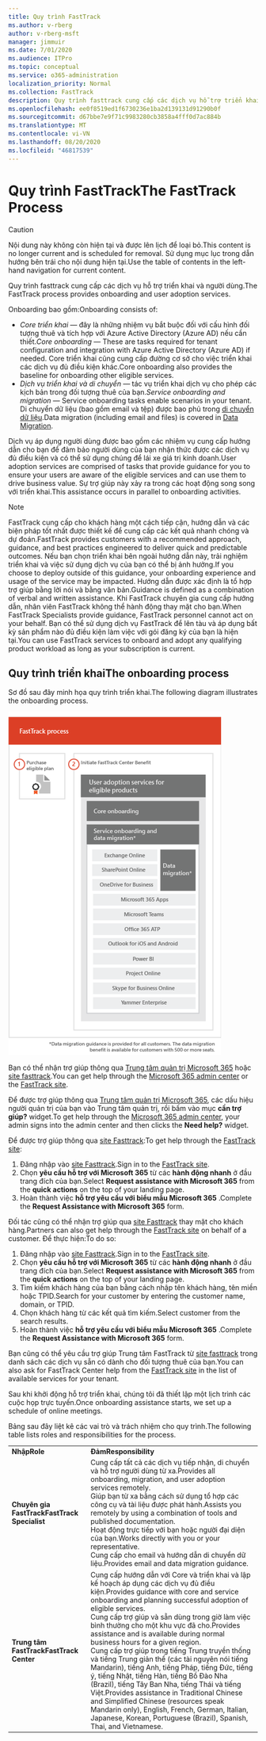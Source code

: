 ```yaml
---
title: Quy trình FastTrack
ms.author: v-rberg
author: v-rberg-msft
manager: jimmuir
ms.date: 7/01/2020
ms.audience: ITPro
ms.topic: conceptual
ms.service: o365-administration
localization_priority: Normal
ms.collection: FastTrack
description: Quy trình fasttrack cung cấp các dịch vụ hỗ trợ triển khai và người dùng.
ms.openlocfilehash: ee0f8519ed1f6730236e1ba2d139131d91290b0f
ms.sourcegitcommit: d67bbe7e9f71c9983280cb3858a4fff0d7ac884b
ms.translationtype: MT
ms.contentlocale: vi-VN
ms.lasthandoff: 08/20/2020
ms.locfileid: "46817539"
---
```

# <a name="the-fasttrack-process"></a><span data-ttu-id="5c14b-103">Quy trình FastTrack</span><span class="sxs-lookup"><span data-stu-id="5c14b-103">The FastTrack Process</span></span>

> [!CAUTION]
> <span data-ttu-id="5c14b-104">Nội dung này không còn hiện tại và được lên lịch để loại bỏ.</span><span class="sxs-lookup"><span data-stu-id="5c14b-104">This content is no longer current and is scheduled for removal.</span></span> <span data-ttu-id="5c14b-105">Sử dụng mục lục trong dẫn hướng bên trái cho nội dung hiện tại.</span><span class="sxs-lookup"><span data-stu-id="5c14b-105">Use the table of contents in the left-hand navigation for current content.</span></span>

<span data-ttu-id="5c14b-106">Quy trình fasttrack cung cấp các dịch vụ hỗ trợ triển khai và người dùng.</span><span class="sxs-lookup"><span data-stu-id="5c14b-106">The FastTrack process provides onboarding and user adoption services.</span></span> 
  
<span data-ttu-id="5c14b-107">Onboarding bao gồm:</span><span class="sxs-lookup"><span data-stu-id="5c14b-107">Onboarding consists of:</span></span>
  
- <span data-ttu-id="5c14b-108">*Core triển khai* — đây là những nhiệm vụ bắt buộc đối với cấu hình đối tượng thuê và tích hợp với Azure Active Directory (Azure AD) nếu cần thiết.</span><span class="sxs-lookup"><span data-stu-id="5c14b-108">*Core onboarding* — These are tasks required for tenant configuration and integration with Azure Active Directory (Azure AD) if needed.</span></span> <span data-ttu-id="5c14b-109">Core triển khai cũng cung cấp đường cơ sở cho việc triển khai các dịch vụ đủ điều kiện khác.</span><span class="sxs-lookup"><span data-stu-id="5c14b-109">Core onboarding also provides the baseline for onboarding other eligible services.</span></span> 
- <span data-ttu-id="5c14b-110">*Dịch vụ triển khai và di chuyển* — tác vụ triển khai dịch vụ cho phép các kịch bản trong đối tượng thuê của bạn.</span><span class="sxs-lookup"><span data-stu-id="5c14b-110">*Service onboarding and migration* — Service onboarding tasks enable scenarios in your tenant.</span></span> <span data-ttu-id="5c14b-111">Di chuyển dữ liệu (bao gồm email và tệp) được bao phủ trong [di chuyển dữ liệu](O365-data-migration.md).</span><span class="sxs-lookup"><span data-stu-id="5c14b-111">Data migration (including email and files) is covered in [Data Migration](O365-data-migration.md).</span></span> 
    
<span data-ttu-id="5c14b-112">Dịch vụ áp dụng người dùng được bao gồm các nhiệm vụ cung cấp hướng dẫn cho bạn để đảm bảo người dùng của bạn nhận thức được các dịch vụ đủ điều kiện và có thể sử dụng chúng để lái xe giá trị kinh doanh.</span><span class="sxs-lookup"><span data-stu-id="5c14b-112">User adoption services are comprised of tasks that provide guidance for you to ensure your users are aware of the eligible services and can use them to drive business value.</span></span> <span data-ttu-id="5c14b-113">Sự trợ giúp này xảy ra trong các hoạt động song song với triển khai.</span><span class="sxs-lookup"><span data-stu-id="5c14b-113">This assistance occurs in parallel to onboarding activities.</span></span>
  
> [!NOTE]
> <span data-ttu-id="5c14b-114">FastTrack cung cấp cho khách hàng một cách tiếp cận, hướng dẫn và các biện pháp tốt nhất được thiết kế để cung cấp các kết quả nhanh chóng và dự đoán.</span><span class="sxs-lookup"><span data-stu-id="5c14b-114">FastTrack provides customers with a recommended approach, guidance, and best practices engineered to deliver quick and predictable outcomes.</span></span> <span data-ttu-id="5c14b-115">Nếu bạn chọn triển khai bên ngoài hướng dẫn này, trải nghiệm triển khai và việc sử dụng dịch vụ của bạn có thể bị ảnh hưởng.</span><span class="sxs-lookup"><span data-stu-id="5c14b-115">If you choose to deploy outside of this guidance, your onboarding experience and usage of the service may be impacted.</span></span> <span data-ttu-id="5c14b-116">Hướng dẫn được xác định là tổ hợp trợ giúp bằng lời nói và bằng văn bản.</span><span class="sxs-lookup"><span data-stu-id="5c14b-116">Guidance is defined as a combination of verbal and written assistance.</span></span> <span data-ttu-id="5c14b-117">Khi FastTrack chuyên gia cung cấp hướng dẫn, nhân viên FastTrack không thể hành động thay mặt cho bạn.</span><span class="sxs-lookup"><span data-stu-id="5c14b-117">When FastTrack Specialists provide guidance, FastTrack personnel cannot act on your behalf.</span></span> <span data-ttu-id="5c14b-118">Bạn có thể sử dụng dịch vụ FastTrack để lên tàu và áp dụng bất kỳ sản phẩm nào đủ điều kiện làm việc với gói đăng ký của bạn là hiện tại.</span><span class="sxs-lookup"><span data-stu-id="5c14b-118">You can use FastTrack services to onboard and adopt any qualifying product workload as long as your subscription is current.</span></span> 
  
## <a name="the-onboarding-process"></a><span data-ttu-id="5c14b-119">Quy trình triển khai</span><span class="sxs-lookup"><span data-stu-id="5c14b-119">The onboarding process</span></span>

<span data-ttu-id="5c14b-120">Sơ đồ sau đây minh họa quy trình triển khai.</span><span class="sxs-lookup"><span data-stu-id="5c14b-120">The following diagram illustrates the onboarding process.</span></span>
  
![Đường thời gian sử dụng lợi ích Onboarding](media/o365-onboarding-timeline-m365-apps.png)
  
<span data-ttu-id="5c14b-122">Bạn có thể nhận trợ giúp thông qua [Trung tâm quản trị Microsoft 365](https://go.microsoft.com/fwlink/?linkid=2032704) hoặc [site fasttrack](https://go.microsoft.com/fwlink/?linkid=780698).</span><span class="sxs-lookup"><span data-stu-id="5c14b-122">You can get help through the [Microsoft 365 admin center](https://go.microsoft.com/fwlink/?linkid=2032704) or the [FastTrack site](https://go.microsoft.com/fwlink/?linkid=780698).</span></span> 

<span data-ttu-id="5c14b-123">Để được trợ giúp thông qua [Trung tâm quản trị Microsoft 365](https://go.microsoft.com/fwlink/?linkid=2032704), các dấu hiệu người quản trị của bạn vào Trung tâm quản trị, rồi bấm vào mục **cần trợ giúp?** widget.</span><span class="sxs-lookup"><span data-stu-id="5c14b-123">To get help through the [Microsoft 365 admin center](https://go.microsoft.com/fwlink/?linkid=2032704), your admin signs into the admin center and then clicks the **Need help?** widget.</span></span> 

<span data-ttu-id="5c14b-124">Để được trợ giúp thông qua [site Fasttrack](https://go.microsoft.com/fwlink/?linkid=780698):</span><span class="sxs-lookup"><span data-stu-id="5c14b-124">To get help through the [FastTrack site](https://go.microsoft.com/fwlink/?linkid=780698):</span></span> 
1.    <span data-ttu-id="5c14b-125">Đăng nhập vào [site Fasttrack](https://go.microsoft.com/fwlink/?linkid=780698).</span><span class="sxs-lookup"><span data-stu-id="5c14b-125">Sign in to the [FastTrack site](https://go.microsoft.com/fwlink/?linkid=780698).</span></span> 
2.    <span data-ttu-id="5c14b-126">Chọn **yêu cầu hỗ trợ với Microsoft 365** từ các **hành động nhanh** ở đầu trang đích của bạn.</span><span class="sxs-lookup"><span data-stu-id="5c14b-126">Select **Request assistance with Microsoft 365** from the **quick actions** on the top of your landing page.</span></span>
3.    <span data-ttu-id="5c14b-127">Hoàn thành việc **hỗ trợ yêu cầu với biểu mẫu Microsoft 365** .</span><span class="sxs-lookup"><span data-stu-id="5c14b-127">Complete the **Request Assistance with Microsoft 365** form.</span></span>
  
<span data-ttu-id="5c14b-128">Đối tác cũng có thể nhận trợ giúp qua [site Fasttrack](https://go.microsoft.com/fwlink/?linkid=780698) thay mặt cho khách hàng.</span><span class="sxs-lookup"><span data-stu-id="5c14b-128">Partners can also get help through the [FastTrack site](https://go.microsoft.com/fwlink/?linkid=780698) on behalf of a customer.</span></span> <span data-ttu-id="5c14b-129">Để thực hiện:</span><span class="sxs-lookup"><span data-stu-id="5c14b-129">To do so:</span></span>
1.    <span data-ttu-id="5c14b-130">Đăng nhập vào [site Fasttrack](https://go.microsoft.com/fwlink/?linkid=780698).</span><span class="sxs-lookup"><span data-stu-id="5c14b-130">Sign in to the [FastTrack site](https://go.microsoft.com/fwlink/?linkid=780698).</span></span> 
2.    <span data-ttu-id="5c14b-131">Chọn **yêu cầu hỗ trợ với Microsoft 365** từ các **hành động nhanh** ở đầu trang đích của bạn.</span><span class="sxs-lookup"><span data-stu-id="5c14b-131">Select **Request assistance with Microsoft 365** from the **quick actions** on the top of your landing page.</span></span>
3.    <span data-ttu-id="5c14b-132">Tìm kiếm khách hàng của bạn bằng cách nhập tên khách hàng, tên miền hoặc TPID.</span><span class="sxs-lookup"><span data-stu-id="5c14b-132">Search for your customer by entering the customer name, domain, or TPID.</span></span>
4.    <span data-ttu-id="5c14b-133">Chọn khách hàng từ các kết quả tìm kiếm.</span><span class="sxs-lookup"><span data-stu-id="5c14b-133">Select customer from the search results.</span></span>
5.    <span data-ttu-id="5c14b-134">Hoàn thành việc **hỗ trợ yêu cầu với biểu mẫu Microsoft 365** .</span><span class="sxs-lookup"><span data-stu-id="5c14b-134">Complete the **Request Assistance with Microsoft 365** form.</span></span>
  
 <span data-ttu-id="5c14b-135">Bạn cũng có thể yêu cầu trợ giúp Trung tâm FastTrack từ [site fasttrack](https://go.microsoft.com/fwlink/?linkid=780698) trong danh sách các dịch vụ sẵn có dành cho đối tượng thuê của bạn.</span><span class="sxs-lookup"><span data-stu-id="5c14b-135">You can also ask for FastTrack Center help from the [FastTrack site](https://go.microsoft.com/fwlink/?linkid=780698) in the list of available services for your tenant.</span></span> 
    
 <span data-ttu-id="5c14b-136">Sau khi khởi động hỗ trợ triển khai, chúng tôi đã thiết lập một lịch trình các cuộc họp trực tuyến.</span><span class="sxs-lookup"><span data-stu-id="5c14b-136">Once onboarding assistance starts, we set up a schedule of online meetings.</span></span>

<span data-ttu-id="5c14b-137">Bảng sau đây liệt kê các vai trò và trách nhiệm cho quy trình.</span><span class="sxs-lookup"><span data-stu-id="5c14b-137">The following table lists roles and responsibilities for the process.</span></span>
    
|||
|:-----|:-----|
|<span data-ttu-id="5c14b-138">**Nhập**</span><span class="sxs-lookup"><span data-stu-id="5c14b-138">**Role**</span></span> <br/> |<span data-ttu-id="5c14b-139">**Đảm**</span><span class="sxs-lookup"><span data-stu-id="5c14b-139">**Responsibility**</span></span> <br/> |
|<span data-ttu-id="5c14b-140">**Chuyên gia FastTrack**</span><span class="sxs-lookup"><span data-stu-id="5c14b-140">**FastTrack Specialist**</span></span> <br/> |<span data-ttu-id="5c14b-141">Cung cấp tất cả các dịch vụ tiếp nhận, di chuyển và hỗ trợ người dùng từ xa.</span><span class="sxs-lookup"><span data-stu-id="5c14b-141">Provides all onboarding, migration, and user adoption services remotely.</span></span>  <br/> <span data-ttu-id="5c14b-142">Giúp bạn từ xa bằng cách sử dụng tổ hợp các công cụ và tài liệu được phát hành.</span><span class="sxs-lookup"><span data-stu-id="5c14b-142">Assists you remotely by using a combination of tools and published documentation.</span></span> <br/> <span data-ttu-id="5c14b-143">Hoạt động trực tiếp với bạn hoặc người đại diện của bạn.</span><span class="sxs-lookup"><span data-stu-id="5c14b-143">Works directly with you or your representative.</span></span> <br/> <span data-ttu-id="5c14b-144">Cung cấp cho email và hướng dẫn di chuyển dữ liệu.</span><span class="sxs-lookup"><span data-stu-id="5c14b-144">Provides email and data migration guidance.</span></span>|
|<span data-ttu-id="5c14b-145">**Trung tâm FastTrack**</span><span class="sxs-lookup"><span data-stu-id="5c14b-145">**FastTrack Center**</span></span>  <br/> |<span data-ttu-id="5c14b-146">Cung cấp hướng dẫn với Core và triển khai và lập kế hoạch áp dụng các dịch vụ đủ điều kiện.</span><span class="sxs-lookup"><span data-stu-id="5c14b-146">Provides guidance with core and service onboarding and planning successful adoption of eligible services.</span></span>  <br/> <span data-ttu-id="5c14b-147">Cung cấp trợ giúp và sẵn dùng trong giờ làm việc bình thường cho một khu vực đã cho.</span><span class="sxs-lookup"><span data-stu-id="5c14b-147">Provides assistance and is available during normal business hours for a given region.</span></span> <br/> <span data-ttu-id="5c14b-148">Cung cấp trợ giúp trong tiếng Trung truyền thống và tiếng Trung giản thể (các tài nguyên nói tiếng Mandarin), tiếng Anh, tiếng Pháp, tiếng Đức, tiếng ý, tiếng Nhật, tiếng Hàn, tiếng Bồ Đào Nha (Brazil), tiếng Tây Ban Nha, tiếng Thái và tiếng Việt.</span><span class="sxs-lookup"><span data-stu-id="5c14b-148">Provides assistance in Traditional Chinese and Simplified Chinese (resources speak Mandarin only), English, French, German, Italian, Japanese, Korean, Portuguese (Brazil), Spanish, Thai, and Vietnamese.</span></span>|
